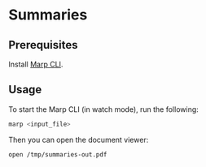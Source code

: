 # Summaries

## Prerequisites

Install [Marp CLI](https://github.com/marp-team/marp-cli).

## Usage

To start the Marp CLI (in watch mode), run the following:
```bash
marp <input_file>
```

Then you can open the document viewer:
```bash
open /tmp/summaries-out.pdf
```
